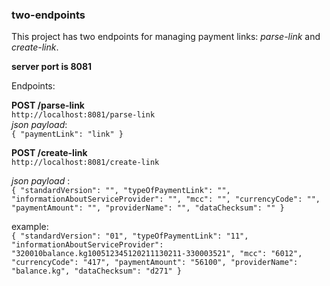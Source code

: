 ### two-endpoints


This project has two endpoints for managing payment links: _parse-link_ and _create-link_.


**server port is 8081**

Endpoints:


**POST /parse-link**  
`http://localhost:8081/parse-link`  
_json payload_:  
`
{
    "paymentLink": "link"
}
`

**POST /create-link**  
`http://localhost:8081/create-link`  
  
_json payload_ :  
`
{
   "standardVersion": "",
   "typeOfPaymentLink": "",
   "informationAboutServiceProvider": "",
   "mcc": "",
   "currencyCode": "",
   "paymentAmount": "",
   "providerName": "",
   "dataChecksum": ""
}
`  
  
example:   
`
{
    "standardVersion": "01",
    "typeOfPaymentLink": "11",
    "informationAboutServiceProvider": "320010balance.kg100512345120211130211-330003521",
    "mcc": "6012",
    "currencyCode": "417",
    "paymentAmount": "56100",
    "providerName": "balance.kg",
    "dataChecksum": "d271"
}
`
